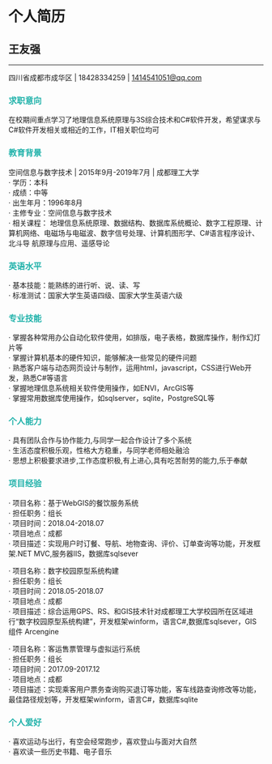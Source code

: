 # 个人简历

## 王友强
---
四川省成都市成华区 | 18428334259 | 1414541051@qq.com 

### <font color="#20B2AA">求职意向</font> 
在校期间重点学习了地理信息系统原理与3S综合技术和C#软件开发，希望谋求与C#软件开发相关或相近的工作，IT相关职位均可

### <font color="#20B2AA">教育背景</font> 
空间信息与数字技术 | 2015年9月-2019年7月 | 成都理工大学<br>
· 学历：本科<br> 
· 成绩：中等<br> 
· 出生年月：1996年8月<br> 
· 主修专业：空间信息与数字技术<br> 
· 相关课程： 地理信息系统原理、数据结构、数据库系统概论、数字工程原理、计算机网络、电磁场与电磁波、数字信号处理、计算机图形学、C#语言程序设计、北斗导      航原理与应用、遥感导论 

### <font color="#20B2AA">英语水平</font>
· 基本技能：能熟练的进行听、说、读、写<br>
· 标准测试：国家大学生英语四级、国家大学生英语六级<br> 

### <font color="#20B2AA">专业技能</font>
· 掌握各种常用办公自动化软件使用，如排版，电子表格，数据库操作，制作幻灯片等<br> 
· 掌握计算机基本的硬件知识，能够解决一些常见的硬件问题<br> 
· 熟悉客户端与动态网页设计与制作，运用html，javascript，CSS进行Web开发，熟悉C#等语言<br> 
· 掌握地理信息系统相关软件使用操作，如ENVI，ArcGIS等<br> 
· 掌握常用数据库使用操作，如sqlserver，sqlite，PostgreSQL等

### <font color="#20B2AA">个人能力</font> 
· 具有团队合作与协作能力,与同学一起合作设计了多个系统<br> 
· 生活态度积极乐观，性格大方稳重，与同学老师相处融洽<br> 
· 思想上积极要求进步,工作态度积极,有上进心,具有吃苦耐劳的能力,乐于奉献

### <font color="#20B2AA">项目经验</font> 
· 项目名称：基于WebGIS的餐饮服务系统<br> 
· 担任职务：组长<br>
· 项目时间：2018.04-2018.07<br> 
· 项目地点：成都<br> 
· 项目描述：实现用户时订餐、导航、地物查询、评价、订单查询等功能，开发框架.NET MVC,服务器IIS，数据库sqlsever 

· 项目名称：数字校园原型系统构建<br> 
· 担任职务：组长<br> 
· 项目时间：2018.05-2018.07<br> 
· 项目地点：成都<br> 
· 项目描述：综合运用GPS、RS、和GIS技术针对成都理工大学校园所在区域进行“数字校园原型系统构建”，开发框架winform，语言C#,数据库sqlsever，GIS组件 Arcengine 

· 项目名称：客运售票管理与虚拟运行系统<br> 
· 担任职务：组长<br> 
· 项目时间：2017.09-2017.12<br> 
· 项目地点：成都<br> 
· 项目描述：实现乘客用户票务查询购买退订等功能，客车线路查询修改等功能，最佳路径规划等，开发框架winform，语言C#，数据库sqlite 

### <font color="#20B2AA">个人爱好</font>
· 喜欢运动与出行，有空会经常跑步，喜欢登山与面对大自然<br> 
· 喜欢读一些历史书籍、电子音乐








